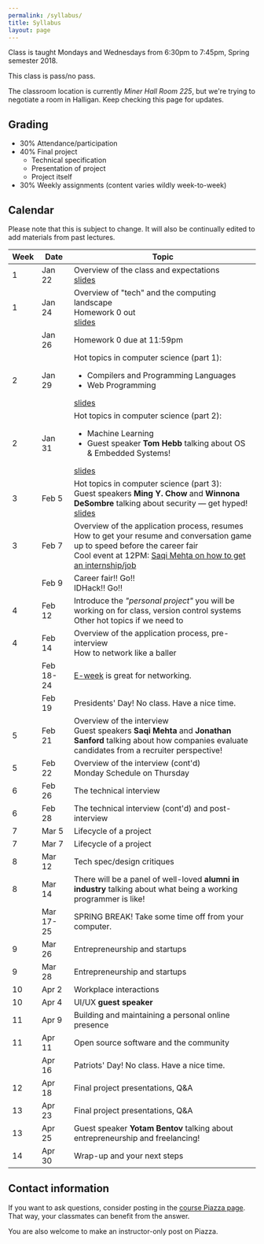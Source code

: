 ```yaml
---
permalink: /syllabus/
title: Syllabus
layout: page
---
```


Class is taught Mondays and Wednesdays from 6:30pm to 7:45pm, Spring semester
2018.

This class is pass/no pass.

The classroom location is currently *Miner Hall Room 225*, but we're trying to
negotiate a room in Halligan. Keep checking this page for updates.

## Grading

* 30% Attendance/participation
* 40% Final project
  * Technical specification
  * Presentation of project
  * Project itself
* 30% Weekly assignments (content varies wildly week-to-week)


## Calendar

Please note that this is subject to change. It will also be continually edited
to add materials from past lectures.

<table id="syllabus">
    <thead>
        <tr><th>Week</th><th>Date</th><th>Topic</th></tr>
    </thead>
    <tbody>
        <tr>
            <td>1</td>
            <td>Jan 22</td>
            <td>Overview of the class and expectations
            <br />
            <a href="{{ site.baseurl }}/assets/day_1.pdf">slides</a>
            </td>
        </tr>
        <tr>
            <td>1</td>
            <td>Jan 24</td>
            <td>Overview of "tech" and the computing landscape
            <br />
            Homework 0 out
            <br />
            <a href="{{ site.baseurl }}/assets/day_2.pdf">slides</a>
            </td>
        </tr>
        <tr>
            <td></td>
            <td>Jan 26</td>
            <td>Homework 0 due at 11:59pm</td>
        </tr>
        <tr>
            <td>2</td>
            <td>Jan 29</td>
            <td>Hot topics in computer science (part 1):
            <ul>
             <li>Compilers and Programming Languages</li>
             <li>Web Programming</li>
            </ul>
            <a href="{{ site.baseurl }}/assets/day_3.pdf">slides</a>
            </td>
        </tr>
        <tr>
            <td>2</td>
            <td>Jan 31</td>
            <td>
            Hot topics in computer science (part 2):
            <ul>
             <li>Machine Learning</li>
             <li>Guest speaker <b>Tom Hebb</b> talking about OS &amp; Embedded Systems!</li>
            </ul>
            <a href="{{ site.baseurl }}/assets/day_4.pdf">slides</a>
            </td>
        </tr>
        <tr>
            <td>3</td>
            <td>Feb 5</td>
            <td>Hot topics in computer science (part 3):
            <br />
            Guest speakers <b>Ming Y. Chow</b> and <b>Winnona DeSombre</b>
            talking about security &mdash; get hyped!
            <br />
            <a href="{{ site.baseurl }}/assets/day_5.pdf">slides</a>
            </td>
        </tr>
        <tr>
            <td>3</td>
            <td>Feb 7</td>
            <td>Overview of the application process, resumes
            <br />
            How to get your resume and conversation game up to speed before the
            career fair
            <br />
            Cool event at 12PM: <a href="https://www.facebook.com/events/100761334079942/100936437395765/">Saqi Mehta on how to get an internship/job</a>
            </td>
        </tr>
        <tr>
            <td></td>
            <td>Feb 9</td>
            <td>Career fair!! Go!!<br />
            IDHack!! Go!!</td>
        </tr>
        <tr>
            <td>4</td>
            <td>Feb 12</td>
            <td>Introduce the <i>"personal project"</i> you will be working on
            for class, version control systems
            <br />
            Other hot topics if we need to
            </td>
        </tr>
        <tr>
            <td>4</td>
            <td>Feb 14</td>
            <td>Overview of the application process, pre-interview
            <br />
            How to network like a baller
            </td>
        </tr>
        <tr>
            <td></td>
            <td>Feb 18-24</td>
            <td>
            <a href="http://go.tufts.edu/eweek">E-week</a> is great for
            networking.</td>
        </tr>
        <tr>
            <td></td>
            <td>Feb 19</td>
            <td>Presidents' Day! No class. Have a nice time.</td>
        </tr>
        <tr>
            <td>5</td>
            <td>Feb 21</td>
            <td>Overview of the interview
            <br />
            Guest speakers <b>Saqi Mehta</b> and <b>Jonathan Sanford</b>
            talking about how companies evaluate candidates from a recruiter
            perspective!
            </td>
        </tr>
        <tr>
            <td>5</td>
            <td>Feb 22</td>
            <td>Overview of the interview (cont'd)
            <br />
            Monday Schedule on Thursday</td>
        </tr>
        <tr>
            <td>6</td>
            <td>Feb 26</td>
            <td>The technical interview</td>
        </tr>
        <tr>
            <td>6</td>
            <td>Feb 28</td>
            <td>The technical interview (cont'd) and post-interview</td>
        </tr>
        <tr>
            <td>7</td>
            <td>Mar 5</td>
            <td>Lifecycle of a project</td>
        </tr>
        <tr>
            <td>7</td>
            <td>Mar 7</td>
            <td>Lifecycle of a project</td>
        </tr>
        <tr>
            <td>8</td>
            <td>Mar 12</td>
            <td>Tech spec/design critiques</td>
        </tr>
        <tr>
            <td>8</td>
            <td>Mar 14</td>
            <td>There will be a panel of well-loved <b>alumni in industry</b>
            talking about what being a working programmer is like!
            </td>
        </tr>
        <tr>
            <td></td>
            <td>Mar 17-25</td>
            <td>SPRING BREAK! Take some time off from your computer.</td>
        </tr>
        <tr>
            <td>9</td>
            <td>Mar 26</td>
            <td>Entrepreneurship and startups</td>
        </tr>
        <tr>
            <td>9</td>
            <td>Mar 28</td>
            <td>Entrepreneurship and startups</td>
        </tr>
        <tr>
            <td>10</td>
            <td>Apr 2</td>
            <td>Workplace interactions</td>
        </tr>
        <tr>
            <td>10</td>
            <td>Apr 4</td>
            <td>UI/UX <b>guest speaker</b></td>
        </tr>
        <tr>
            <td>11</td>
            <td>Apr 9</td>
            <td>Building and maintaining a personal online presence</td>
        </tr>
        <tr>
            <td>11</td>
            <td>Apr 11</td>
            <td>Open source software and the community</td>
        </tr>
        <tr>
            <td></td>
            <td>Apr 16</td>
            <td>Patriots' Day! No class. Have a nice time.</td>
        </tr>
        <tr>
            <td>12</td>
            <td>Apr 18</td>
            <td>Final project presentations, Q&amp;A</td>
        </tr>
        <tr>
            <td>13</td>
            <td>Apr 23</td>
            <td>Final project presentations, Q&amp;A</td>
        </tr>
        <tr>
            <td>13</td>
            <td>Apr 25</td>
            <td>Guest speaker <b>Yotam Bentov</b> talking about
            entrepreneurship and freelancing!
            </td>
        </tr>
        <tr>
            <td>14</td>
            <td>Apr 30</td>
            <td>Wrap-up and your next steps</td>
        </tr>
    </tbody>
</table>

## Contact information

If you want to ask questions, consider posting in the [course Piazza
page][piazza]. That way, your classmates can benefit from the answer.

You are also welcome to make an instructor-only post on Piazza.

[piazza]: https://piazza.com/class/jb3yqa4h4rjl8
